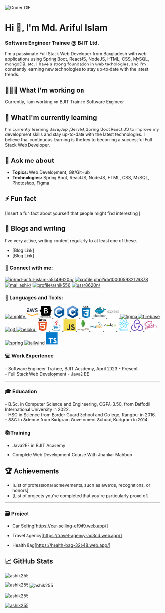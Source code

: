 
<img alt="Coder GIF" src="https://raw.githubusercontent.com/uksaha77/uksaha77/main/web-development-banner.gif" style="max-width: 100%;" data-target="animated-image.originalImage">
<h1 align="left">Hi 👋, I'm Md. Ariful Islam</h1>
<h3 align="left">Software Engineer Trainee @ BJIT Ltd.</h3>
I'm a passionate Full Stack Web Developer from Bangladesh with web applications using Spring Boot, ReactJS, NodeJS, HTML, CSS, MySQL, mongoDB, etc. I have a strong foundation in web techologies, and I'm constantly learning new technologies to stay up-to-date with the latest trends.

## 👨🏽‍💻 What I'm working on 
Currently, I am working on BJIT Trainee Software Engineer

## 🧠 What I'm currently learning
I'm currently learning Java,Jsp ,Servlet,Spring Boot,React.JS to improve my development skills and stay up-to-date with the latest technologies. I believe that continuous learning is the key to becoming a successful Full Stack Web Developer.

## 💬 Ask me about
- <b>Topics:</b> Web Development, Git/GitHub
- <b>Technologies:</b> Spring Boot, ReactJS, NodeJS, HTML, CSS, MySQL, Photoshop, Figma

## ⚡ Fun fact
[Insert a fun fact about yourself that people might find interesting.]

## 📝 Blogs and writing
I've very active, writing content regularly to at least one of these.
- [Blog Link]
- [Blog Link]

<h3 align="left">🔗 Connect with me:</h3>
<p align="left">
<a href="https://linkedin.com/in/md-ariful-islam-a53496205/" target="blank"><img align="center" src="https://raw.githubusercontent.com/rahuldkjain/github-profile-readme-generator/master/src/images/icons/Social/linked-in-alt.svg" alt="in/md-ariful-islam-a53496205/" height="30" width="40" /></a>
<a href="https://fb.com/profile.php?id=100005932126378" target="blank"><img align="center" src="https://raw.githubusercontent.com/rahuldkjain/github-profile-readme-generator/master/src/images/icons/Social/facebook.svg" alt="profile.php?id=100005932126378" height="30" width="40" /></a>
<a href="https://instagram.com/mai_ashik/" target="blank"><img align="center" src="https://raw.githubusercontent.com/rahuldkjain/github-profile-readme-generator/master/src/images/icons/Social/instagram.svg" alt="mai_ashik/" height="30" width="40" /></a>
<a href="https://codeforces.com/profile/ashik556" target="blank"><img align="center" src="https://raw.githubusercontent.com/rahuldkjain/github-profile-readme-generator/master/src/images/icons/Social/codeforces.svg" alt="profile/ashik556" height="30" width="40" /></a>
<a href="https://www.leetcode.com/user8620n/" target="blank"><img align="center" src="https://raw.githubusercontent.com/rahuldkjain/github-profile-readme-generator/master/src/images/icons/Social/leet-code.svg" alt="user8620n/" height="30" width="40" /></a>
</p>

<h3 align="left">🚀 Languages and Tools:</h3>
<p align="left"> <a href="https://aws.amazon.com/amplify/" target="_blank" rel="noreferrer"> <img src="https://docs.amplify.aws/assets/logo-dark.svg" alt="amplify" width="40" height="40"/> </a> <a href="https://aws.amazon.com" target="_blank" rel="noreferrer"> <img src="https://raw.githubusercontent.com/devicons/devicon/master/icons/amazonwebservices/amazonwebservices-original-wordmark.svg" alt="aws" width="40" height="40"/> </a> <a href="https://getbootstrap.com" target="_blank" rel="noreferrer"> <img src="https://raw.githubusercontent.com/devicons/devicon/master/icons/bootstrap/bootstrap-plain-wordmark.svg" alt="bootstrap" width="40" height="40"/> </a> <a href="https://www.cprogramming.com/" target="_blank" rel="noreferrer"> <img src="https://raw.githubusercontent.com/devicons/devicon/master/icons/c/c-original.svg" alt="c" width="40" height="40"/> </a> <a href="https://www.w3schools.com/cpp/" target="_blank" rel="noreferrer"> <img src="https://raw.githubusercontent.com/devicons/devicon/master/icons/cplusplus/cplusplus-original.svg" alt="cplusplus" width="40" height="40"/> </a> <a href="https://www.w3schools.com/css/" target="_blank" rel="noreferrer"> <img src="https://raw.githubusercontent.com/devicons/devicon/master/icons/css3/css3-original-wordmark.svg" alt="css3" width="40" height="40"/> </a> <a href="https://www.docker.com/" target="_blank" rel="noreferrer"> <img src="https://raw.githubusercontent.com/devicons/devicon/master/icons/docker/docker-original-wordmark.svg" alt="docker" width="40" height="40"/> </a> <a href="https://expressjs.com" target="_blank" rel="noreferrer"> <img src="https://raw.githubusercontent.com/devicons/devicon/master/icons/express/express-original-wordmark.svg" alt="express" width="40" height="40"/> </a> <a href="https://www.figma.com/" target="_blank" rel="noreferrer"> <img src="https://www.vectorlogo.zone/logos/figma/figma-icon.svg" alt="figma" width="40" height="40"/> </a> <a href="https://firebase.google.com/" target="_blank" rel="noreferrer"> <img src="https://www.vectorlogo.zone/logos/firebase/firebase-icon.svg" alt="firebase" width="40" height="40"/> </a> <a href="https://git-scm.com/" target="_blank" rel="noreferrer"> <img src="https://www.vectorlogo.zone/logos/git-scm/git-scm-icon.svg" alt="git" width="40" height="40"/> </a> <a href="https://heroku.com" target="_blank" rel="noreferrer"> <img src="https://www.vectorlogo.zone/logos/heroku/heroku-icon.svg" alt="heroku" width="40" height="40"/> </a> <a href="https://www.w3.org/html/" target="_blank" rel="noreferrer"> <img src="https://raw.githubusercontent.com/devicons/devicon/master/icons/html5/html5-original-wordmark.svg" alt="html5" width="40" height="40"/> </a> <a href="https://www.java.com" target="_blank" rel="noreferrer"> <img src="https://raw.githubusercontent.com/devicons/devicon/master/icons/java/java-original.svg" alt="java" width="40" height="40"/> </a> <a href="https://developer.mozilla.org/en-US/docs/Web/JavaScript" target="_blank" rel="noreferrer"> <img src="https://raw.githubusercontent.com/devicons/devicon/master/icons/javascript/javascript-original.svg" alt="javascript" width="40" height="40"/> </a> <a href="https://www.mongodb.com/" target="_blank" rel="noreferrer"> <img src="https://raw.githubusercontent.com/devicons/devicon/master/icons/mongodb/mongodb-original-wordmark.svg" alt="mongodb" width="40" height="40"/> </a> <a href="https://www.mysql.com/" target="_blank" rel="noreferrer"> <img src="https://raw.githubusercontent.com/devicons/devicon/master/icons/mysql/mysql-original-wordmark.svg" alt="mysql" width="40" height="40"/> </a> <a href="https://nodejs.org" target="_blank" rel="noreferrer"> <img src="https://raw.githubusercontent.com/devicons/devicon/master/icons/nodejs/nodejs-original-wordmark.svg" alt="nodejs" width="40" height="40"/> </a> <a href="https://reactjs.org/" target="_blank" rel="noreferrer"> <img src="https://raw.githubusercontent.com/devicons/devicon/master/icons/react/react-original-wordmark.svg" alt="react" width="40" height="40"/> </a> <a href="https://redux.js.org" target="_blank" rel="noreferrer"> <img src="https://raw.githubusercontent.com/devicons/devicon/master/icons/redux/redux-original.svg" alt="redux" width="40" height="40"/> </a> <a href="https://sass-lang.com" target="_blank" rel="noreferrer"> <img src="https://raw.githubusercontent.com/devicons/devicon/master/icons/sass/sass-original.svg" alt="sass" width="40" height="40"/> </a> <a href="https://spring.io/" target="_blank" rel="noreferrer"> <img src="https://www.vectorlogo.zone/logos/springio/springio-icon.svg" alt="spring" width="40" height="40"/> </a> <a href="https://tailwindcss.com/" target="_blank" rel="noreferrer"> <img src="https://www.vectorlogo.zone/logos/tailwindcss/tailwindcss-icon.svg" alt="tailwind" width="40" height="40"/> </a> <a href="https://www.typescriptlang.org/" target="_blank" rel="noreferrer"> <img src="https://raw.githubusercontent.com/devicons/devicon/master/icons/typescript/typescript-original.svg" alt="typescript" width="40" height="40"/> </a> </p>
<h3 align="left">💻 Work Experience</h3>
-  Software Engineer Trainee, BJIT Academy, April 2023 - Present
 <br/>
- Full Stack Web Development - Java2 EE
<hr>
<h3 align="left">🎓 Education</h3>
 - B.Sc. in Computer Science and Engineering, CGPA-3.50, from Daffodil International University in 2022.
<br/>
 - HSC in Science from Border Guard School and College, Rangpur in 2016.
<br/>
 - SSC in Science from Kurigram Government School, Kurigram in 2014. 
<h3 align="left">📚Training</h3>

- Java2EE in BJIT Academy

- Complete Web Development Course With Jhankar Mahbub

## 🏆 Achievements
- [List of professional achievements, such as awards, recognitions, or honors]
- [List of projects you've completed that you're particularly proud of]

<hr>
<h3 align="left">🗃️ Project</h3>

- Car Selling[https://car-selling-ef9d9.web.app/]

- Travel Agency[https://travel-agency-ac3cd.web.app/]

- Health Bag[https://health-bag-32b48.web.app/]

## 📈 GitHub Stats
<p align="left"> <img src="https://komarev.com/ghpvc/?username=ashik255&label=Profile%20views&color=0e75b6&style=flat" alt="ashik255" /> </p>
<p><img align="left" src="https://github-readme-stats.vercel.app/api/top-langs?username=ashik255&show_icons=true&locale=en&layout=compact" alt="ashik255" /></p>
<p>&nbsp;<img align="center" src="https://github-readme-stats.vercel.app/api?username=ashik255&show_icons=true&locale=en" alt="ashik255" /></p>
<p><img align="center" src="https://github-readme-streak-stats.herokuapp.com/?user=ashik255&" alt="ashik255" /></p>
<p align="left"> <a href="https://github.com/ryo-ma/github-profile-trophy"><img src="https://github-profile-trophy.vercel.app/?username=ashik255" alt="ashik255" /></a> </p>
